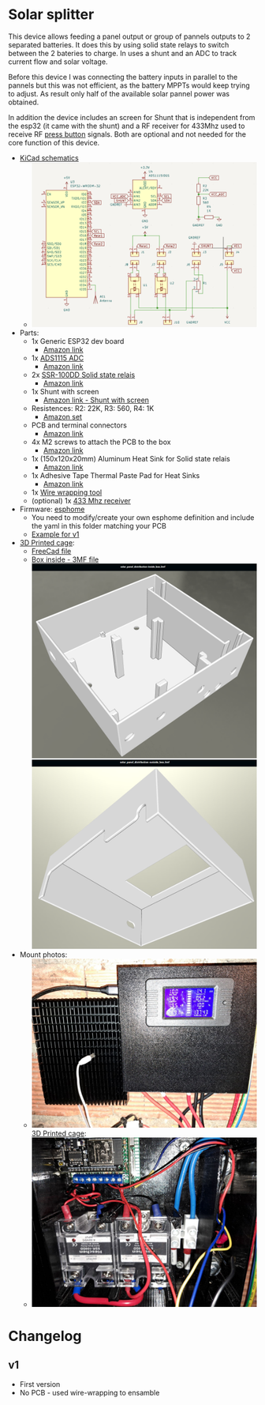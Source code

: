 # Solar splitter

This device allows feeding a panel output or group of pannels outputs to 2 separated batteries. It does this by using solid state relays to switch between the 2 bateries to charge. In uses a shunt and an ADC to track current flow and solar voltage.

Before this device I was connecting the battery inputs in parallel to the pannels but this was not efficient, as the battery MPPTs would keep trying to adjust. As result only half of the available solar pannel power was obtained.

In addition the device includes an screen for Shunt that is independent from the esp32 (it came with the shunt) and a RF receiver for 433Mhz used to receive RF [press button](https://www.amazon.es/DieseRC-Interruptor-inal%C3%A1mbrico-interruptor-controlador/dp/B099ZRG67C) signals. Both are optional and not needed for the core function of this device.

- [KiCad schematics](KiCad/spliter_solar_panels.kicad_sch)
  - ![Schematics Preview](pictures/spliter_solar_panels_schematics.png)
- Parts: 
  - 1x Generic ESP32 dev board 
    - [Amazon link](https://www.amazon.es/dp/B0D86QJ1YB)
  - 1x [ADS1115 ADC](https://www.ti.com/product/ADS1115)
    - [Amazon link](https://www.amazon.es/AZDelivery-ADS1115-canales-Arduino-Raspberry/dp/B07TY3TSBG)
  - 2x [SSR-100DD Solid state relais](https://heschen.com/products/ssr-100dd)
    - [Amazon link](https://www.amazon.es/Heschen-monof%C3%A1sico-SSR-100DD-Entrada-24-220VCC/dp/B0716S1GS8)
  - 1x Shunt with screen 
    - [Amazon link - Shunt with screen](https://amzn.eu/d/aZfakt4)
  - Resistences: R2: 22K, R3: 560, R4: 1K 
    - [Amazon set](https://amzn.eu/d/dpWQRg7)
  - PCB and terminal connectors 
    - [Amazon link](https://amzn.eu/d/82N9dl3)
  - 4x M2 screws to attach the PCB to the box 
    - [Amazon link](https://www.amazon.es/gp/product/B07NY7RFSW)
  - 1x (150x120x20mm) Aluminum Heat Sink for Solid state relais 
    - [Amazon link](https://www.amazon.es/dp/B09ND4WBZW)
  - 1x Adhesive Tape Thermal Paste Pad for Heat Sinks 
    - [Amazon link](https://www.amazon.es/dp/B01MXROKV9)
  - 1x [Wire wrapping tool](https://amzn.eu/d/avOlFWV)
  - (optional) 1x [433 Mhz receiver](https://amzn.eu/d/7OIJ6d3)
- Firmware: [esphome](esphome.io)
  - You need to modify/create your own esphome definition and include the yaml in this folder matching your PCB
  - [Example for v1](../../solar-splitter.yaml)
- [3D Printed cage](box): 
  - [FreeCad file](box/solar_panel_distribution.FCStd)
  - [Box inside - 3MF file](box/solar_panel_distribution-inside_box.3mf)
    ![solar_panel_distribution-inside_box.jpg](pictures/solar_panel_distribution-inside_box.jpg)
    ![solar_panel_distribution-outside_box.jpg](pictures/solar_panel_distribution-outside_box.jpg)
- Mount photos: 
  - ![Cage Mount](pictures/Outside_solar_splitter.jpg)[3D Printed cage](box): 
  - ![Cage inside](pictures/Inside_solar_splitter.jpg)

# Changelog

## v1

- First version
- No PCB - used wire-wrapping to ensamble